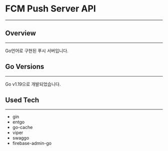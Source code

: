 # FCM Push Server API
___

## Overview
___
Go언어로 구현된 푸시 서버입니다.

## Go Versions
___
Go v1.19으로 개발되었습니다.

## Used Tech
___
* gin
* entgo
* go-cache
* viper
* swaggo
* firebase-admin-go